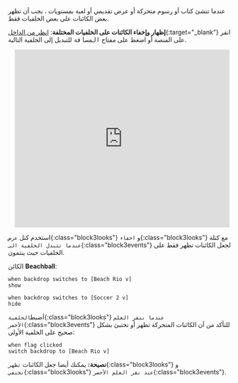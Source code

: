 عندما تنشئ كتاب أو رسوم متحركة أو عرض تقديمي أو لعبة بمستويات ، يجب أن تظهر بعض الكائنات على بعض الخلفيات فقط.

**إظهار وإخفاء الكائنات على الخلفيات المختلفة**: [انظر من الداخل](https://scratch.mit.edu/projects/499876704/editor){:target="_blank"}
انقر على المنصة أو اضغط على مفتاح <kbd>المسافة</kbd> للتبديل إلى الخلفية التالية.
<div class="scratch-preview" style="margin-left: 15px;">
  <iframe allowtransparency="true" width="485" height="402" src="https://scratch.mit.edu/projects/embed/499876704/?autostart=false" frameborder="0"></iframe>
</div>

استخدم كتل `عرض`{:class="block3looks"} و `اخفاء`{:class="block3looks"} مع كتلة `عندما تتبدل الخلفية الى`{:class="block3events"} لجعل الكائنات تظهر فقط على الخلفيات حيث ينتمون.

الكائن **Beachball**:
```blocks3
when backdrop switches to [Beach Rio v]
show

when backdrop switches to [Soccer 2 v]
hide
```

أضبط`الخلفية`{:class="block3looks"} `عندما ننقر العلم الأخضر`{:class="block3events"} للتأكد من أن الكائنات المتحركة تظهر أو تختبئ بشكل صحيح على الخلفية الأولى:

```blocks3
when flag clicked
switch backdrop to [Beach Rio v]
```

**نصيحة:** يمكنك أيضا جعل الكائنات `تظهر`{:class="block3looks"} و `تختفي`{:class="block3looks"} `عند نقر العلم الأخضر`{:class="block3events"}.
